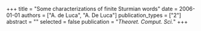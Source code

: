 +++
title = "Some characterizations of finite Sturmian words"
date = 2006-01-01
authors = ["A. de Luca", "A. De Luca"]
publication_types = ["2"]
abstract = ""
selected = false
publication = "*Theoret. Comput. Sci.*"
+++

